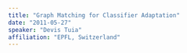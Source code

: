 ```yaml
---
title: "Graph Matching for Classifier Adaptation"
date: "2011-05-27"
speaker: "Devis Tuia"
affiliation: "EPFL, Switzerland"
---
```

